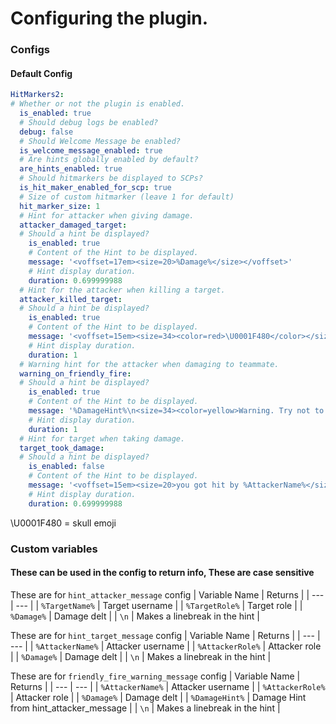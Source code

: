 # Configuring the plugin.

### Configs

#### Default Config
```yml
HitMarkers2:
# Whether or not the plugin is enabled.
  is_enabled: true
  # Should debug logs be enabled?
  debug: false
  # Should Welcome Message be enabled?
  is_welcome_message_enabled: true
  # Are hints globally enabled by default?
  are_hints_enabled: true
  # Should hitmarkers be displayed to SCPs?
  is_hit_maker_enabled_for_scp: true
  # Size of custom hitmarker (leave 1 for default)
  hit_marker_size: 1
  # Hint for attacker when giving damage.
  attacker_damaged_target:
  # Should a hint be displayed?
    is_enabled: true
    # Content of the Hint to be displayed.
    message: '<voffset=17em><size=20>%Damage%</size></voffset>'
    # Hint display duration.
    duration: 0.699999988
  # Hint for the attacker when killing a target.
  attacker_killed_target:
  # Should a hint be displayed?
    is_enabled: true
    # Content of the Hint to be displayed.
    message: '<voffset=15em><size=34><color=red>\U0001F480</color></size></voffset>'
    # Hint display duration.
    duration: 1
  # Warning hint for the attacker when damaging to teammate.
  warning_on_friendly_fire:
  # Should a hint be displayed?
    is_enabled: true
    # Content of the Hint to be displayed.
    message: '%DamageHint%\n<size=34><color=yellow>Warning. Try not to hurt your teammates.</color></size>'
    # Hint display duration.
    duration: 1
  # Hint for target when taking damage.
  target_took_damage:
  # Should a hint be displayed?
    is_enabled: false
    # Content of the Hint to be displayed.
    message: '<voffset=15em><size=20>you got hit by %AttackerName%</size></voffset>'
    # Hint display duration.
    duration: 0.699999988
```

\U0001F480 = skull emoji

### Custom variables
#### These can be used in the config to return info, These are case sensitive

These are for `hint_attacker_message` config
| Variable Name | Returns |
| --- | --- |
| `%TargetName%` | Target username |
| `%TargetRole%` | Target role |
| `%Damage%` | Damage delt |
| `\n` | Makes a linebreak in the hint |


These are for `hint_target_message` config
| Variable Name | Returns |
| --- | --- |
| `%AttackerName%` | Attacker username |
| `%AttackerRole%` | Attacker role |
| `%Damage%` | Damage delt |
| `\n` | Makes a linebreak in the hint |

These are for `friendly_fire_warning_message` config
| Variable Name | Returns |
| --- | --- |
| `%AttackerName%` | Attacker username |
| `%AttackerRole%` | Attacker role |
| `%Damage%` | Damage delt |
| `%DamageHint%` | Damage Hint from hint_attacker_message |
| `\n` | Makes a linebreak in the hint |
